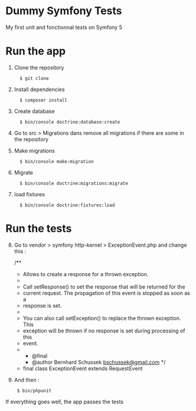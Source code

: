 # Dummy Symfony Tests

My first unit and fonctionnal tests on Symfony 5


# Run the app


1. Clone the repository 
    
         $ git clone 
 
2. Install dependencies 

         $ composer install 
         
3. Create database

         $ bin/console doctrine:database:create 

4. Go to src > Migrations dans remove all migrations if there are some in the repository 

         
5. Make migrations 

         $ bin/console make:migration 
         
6. Migrate 

         $ bin/console doctrine:migrations:migrate 
         
7. load fixtures 

         $ bin/console doctrine:fixtures:load 
         

# Run the tests 

8. Go to vendor > symfony http-kernel > ExceptionEvent.php and change this : 

    /**
     * Allows to create a response for a thrown exception.
     *
     * Call setResponse() to set the response that will be returned for the
     * current request. The propagation of this event is stopped as soon as a
     * response is set.
     *
     * You can also call setException() to replace the thrown exception. This
     * exception will be thrown if no response is set during processing of this
     * event.
   + * @final
     * @author Bernhard Schussek <bschussek@gmail.com>
     */
   - final class ExceptionEvent extends RequestEvent
     
9. And then : 
        
        $ bin/phpunit 
        
        
If everything goes well, the app passes the tests  
